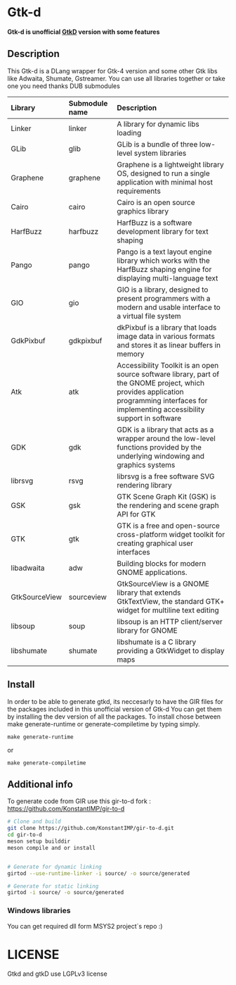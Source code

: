 # Gtk-d

**Gtk-d is unofficial [GtkD](https://gtkd.org/) version with some features**

## Description

This Gtk-d is a DLang wrapper for Gtk-4 version and some other Gtk libs like Adwaita, Shumate, Gstreamer. 
You can use all libraries together or take one you need thanks DUB submodules

| Library  | Submodule name | Description |
| :------- | :------------- | :---------- |
| Linker   | linker         | A library for dynamic libs loading |
| GLib     | glib           | GLib is a bundle of three low-level system libraries |
| Graphene | graphene       | Graphene is a lightweight library OS, designed to run a single application with minimal host requirements |
| Cairo   | cairo           | Cairo is an open source graphics library |
| HarfBuzz | harfbuzz | HarfBuzz is a software development library for text shaping |
| Pango | pango | Pango is a text layout engine library which works with the HarfBuzz shaping engine for displaying multi-language text |
| GIO | gio | GIO is a library, designed to present programmers with a modern and usable interface to a virtual file system |
| GdkPixbuf | gdkpixbuf | dkPixbuf is a library that loads image data in various formats and stores it as linear buffers in memory |
| Atk | atk | Accessibility Toolkit is an open source software library, part of the GNOME project, which provides application programming interfaces for implementing accessibility support in software |
| GDK | gdk | GDK is a library that acts as a wrapper around the low-level functions provided by the underlying windowing and graphics systems |
| librsvg | rsvg | librsvg is a free software SVG rendering library |
| GSK | gsk | GTK Scene Graph Kit (GSK) is the rendering and scene graph API for GTK |
| GTK | gtk | GTK is a free and open-source cross-platform widget toolkit for creating graphical user interfaces |
| libadwaita | adw |  Building blocks for modern GNOME applications. |
| GtkSourceView | sourceview | GtkSourceView is a GNOME library that extends GtkTextView, the standard GTK+ widget for multiline text editing |
| libsoup | soup | libsoup is an HTTP client/server library for GNOME |
| libshumate | shumate | libshumate is a C library providing a GtkWidget to display maps |

## Install 
In order to be able to generate gtkd, its neccesarly to have the GIR files for the packages included in this unofficial version of Gtk-d
You can get them by installing the dev version of all the packages. To install chose between make generate-runtime or generate-compiletime 
by typing simply.

````
make generate-runtime
````
or
````
make generate-compiletime
````

## Additional info

To generate code from GIR use this gir-to-d fork : https://github.com/KonstantIMP/gir-to-d
```bash
# Clone and build
git clone https://github.com/KonstantIMP/gir-to-d.git
cd gir-to-d
meson setup builddir
meson compile and or install


# Generate for dynamic linking
girtod --use-runtime-linker -i source/ -o source/generated

# Generate for static linking
girtod -i source/ -o source/generated
```

### Windows libraries
You can get required dll form MSYS2 project`s repo :)

# LICENSE
Gtkd and gtkD use LGPLv3 license
